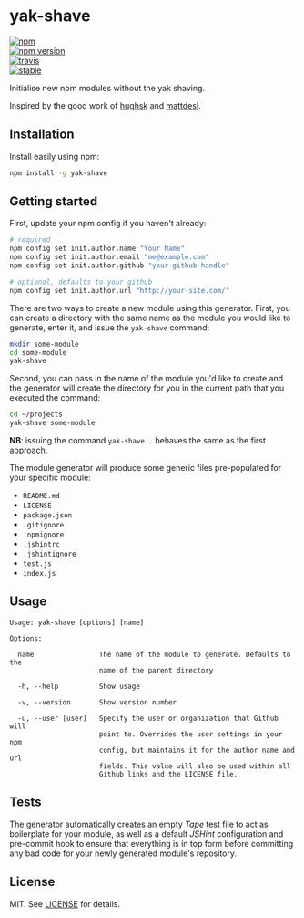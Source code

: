 # yak-shave 

[![npm][npm-image]][npm-url]  
[![npm version][npm-version-image]][npm-version-url]  
[![travis][travis-image]][travis-url]  
[![stable][stability-image]][stability-url]  

[npm-image]: https://nodei.co/npm/yak-shave.png
[npm-url]: https://www.npmjs.com/package/yak-shave
[npm-version-image]: https://badge.fury.io/js/yak-shave.png
[npm-version-url]: http://badge.fury.io/js/yak-shave
[travis-image]: https://secure.travis-ci.org/akiva/yak-shave.png
[travis-url]: https://travis-ci.org/akiva/yak-shave
[stability-image]: http://badges.github.io/stability-badges/dist/stable.svg
[stability-url]: http://github.com/badges/stability-badges
[browser-support-image]: http://ci.testling.com/akiva/yak-shave.png
[browser-support-url]: http://ci.testling.com/akiva/yak-shave

Initialise new npm modules without the yak shaving.

Inspired by the good work of [hughsk][1] and [mattdesl][2].

## Installation

Install easily using npm:

```bash
npm install -g yak-shave
```

## Getting started

First, update your npm config if you haven't already:

```bash
# required
npm config set init.author.name "Your Name"
npm config set init.author.email "me@example.com"
npm config set init.author.github "your-github-handle"

# optional, defaults to your github
npm config set init.author.url "http://your-site.com/"
```

There are two ways to create a new module using this generator. First, 
you can create a directory with the same name as the module you would
like to generate, enter it, and issue the `yak-shave` command:

```bash
mkdir some-module
cd some-module
yak-shave
```

Second, you can pass in the name of the module you'd like to create and 
the generator will create the directory for you in the current path that
you executed the command:

```bash
cd ~/projects
yak-shave some-module
```

**NB**: issuing the command `yak-shave .` behaves the same as the
first approach. 

The module generator will produce some generic files pre-populated for
your specific module:

  - `README.md`
  - `LICENSE`
  - `package.json`
  - `.gitignore`
  - `.npmignore`
  - `.jshintrc`
  - `.jshintignore`
  - `test.js`
  - `index.js`

## Usage

```
Usage: yak-shave [options] [name]

Options:

  name                The name of the module to generate. Defaults to the 
                      name of the parent directory

  -h, --help          Show usage

  -v, --version       Show version number

  -u, --user [user]   Specify the user or organization that Github will
                      point to. Overrides the user settings in your npm
                      config, but maintains it for the author name and url
                      fields. This value will also be used within all
                      Github links and the LICENSE file.
```

## Tests

The generator automatically creates an empty _Tape_ test file to act as
boilerplate for your module, as well as a default _JSHint_ configuration
and pre-commit hook to ensure that everything is in top form before
committing any bad code for your newly generated module's repository.

## License

MIT. See [LICENSE](LICENSE) for details.

[1]: https://github.com/hughsk/module-generator
[2]: https://github.com/mattdesl/module-generator

